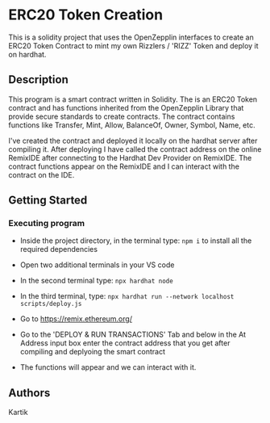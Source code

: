 # ERC20 Token Creation

This is a solidity project that uses the OpenZepplin interfaces to create an ERC20 Token Contract to mint my own Rizzlers / 'RIZZ' Token and deploy it on hardhat.
## Description

This program is a smart contract written in Solidity. The is an ERC20 Token contract and has functions inherited from the OpenZepplin Library that provide secure standards to create contracts. The contract contains functions like Transfer, Mint, Allow, BalanceOf, Owner, Symbol, Name, etc.

I've created the contract and deployed it locally on the hardhat server after compiling it. After deploying I have called the contract address on the online RemixIDE after connecting to the Hardhat Dev Provider on RemixIDE. The contract functions appear on the RemixIDE and I can interact with the contract on the IDE.

## Getting Started

### Executing program

- Inside the project directory, in the terminal type: ```npm i``` to install all the required dependencies
- Open two additional terminals in your VS code
- In the second terminal type: ```npx hardhat node```
- In the third terminal, type: ```npx hardhat run --network localhost scripts/deploy.js```

- Go to https://remix.ethereum.org/
- Go to the 'DEPLOY & RUN TRANSACTIONS' Tab and below in the At Address input box enter the contract address that you get after compiling and deplyoing the smart contract
- The functions will appear and we can interact with it.
  


## Authors

Kartik
